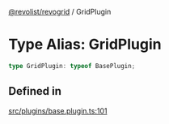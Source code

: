 [@revolist/revogrid](README.md) / GridPlugin

# Type Alias: GridPlugin

```ts
type GridPlugin: typeof BasePlugin;
```

## Defined in

[src/plugins/base.plugin.ts:101](https://github.com/revolist/revogrid/blob/8958a60bd3054871bb3d1706c4eb92c83a8c6b6c/src/plugins/base.plugin.ts#L101)
